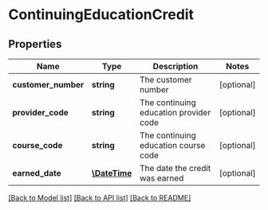 # ContinuingEducationCredit

## Properties
Name | Type | Description | Notes
------------ | ------------- | ------------- | -------------
**customer_number** | **string** | The customer number | [optional] 
**provider_code** | **string** | The continuing education provider code | [optional] 
**course_code** | **string** | The continuing education course code | [optional] 
**earned_date** | [**\DateTime**](\DateTime.md) | The date the credit was earned | [optional] 

[[Back to Model list]](../README.md#documentation-for-models) [[Back to API list]](../README.md#documentation-for-api-endpoints) [[Back to README]](../README.md)


